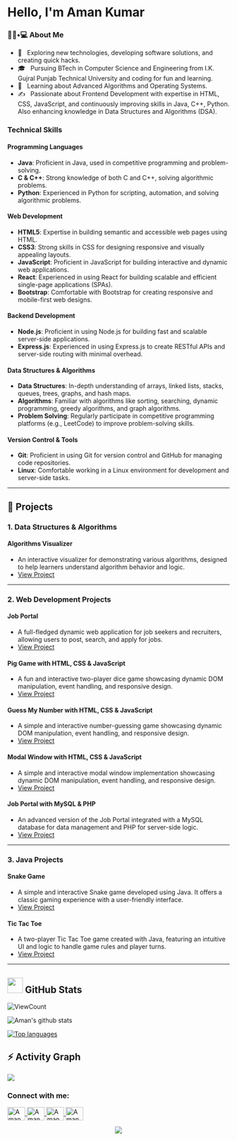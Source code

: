 
<h1>Hello, I'm Aman Kumar</h1>

<h3>👨🏻•💻 About Me</h3>
<ul>
  <li>🤔 &nbsp; Exploring new technologies, developing software solutions, and creating quick hacks.</li>
  <li>🎓 &nbsp; Pursuing BTech in Computer Science and Engineering from I.K. Gujral Punjab Technical University and coding for fun and learning.</li>
  <li>🌱 &nbsp; Learning about Advanced Algorithms and Operating Systems.</li>
  <li>✍️ &nbsp; Passionate about Frontend Development with expertise in HTML, CSS, JavaScript, and continuously improving skills in Java, C++, Python. Also enhancing knowledge in Data Structures and Algorithms (DSA).</li>
</ul>

### Technical Skills

#### **Programming Languages**
- **Java**: Proficient in Java, used in competitive programming and problem-solving.
- **C & C++**: Strong knowledge of both C and C++, solving algorithmic problems.
- **Python**: Experienced in Python for scripting, automation, and solving algorithmic problems.
  
#### **Web Development**
- **HTML5**: Expertise in building semantic and accessible web pages using HTML.
- **CSS3**: Strong skills in CSS for designing responsive and visually appealing layouts.
- **JavaScript**: Proficient in JavaScript for building interactive and dynamic web applications.
- **React**: Experienced in using React for building scalable and efficient single-page applications (SPAs).
- **Bootstrap**: Comfortable with Bootstrap for creating responsive and mobile-first web designs.

#### **Backend Development**
- **Node.js**: Proficient in using Node.js for building fast and scalable server-side applications.
- **Express.js**: Experienced in using Express.js to create RESTful APIs and server-side routing with minimal overhead.

#### **Data Structures & Algorithms**
- **Data Structures**: In-depth understanding of arrays, linked lists, stacks, queues, trees, graphs, and hash maps.
- **Algorithms**: Familiar with algorithms like sorting, searching, dynamic programming, greedy algorithms, and graph algorithms.
- **Problem Solving**: Regularly participate in competitive programming platforms (e.g., LeetCode) to improve problem-solving skills.

#### **Version Control & Tools**
- **Git**: Proficient in using Git for version control and GitHub for managing code repositories.
- **Linux**: Comfortable working in a Linux environment for development and server-side tasks.
---
  

## 🔧 Projects

### 1. **Data Structures & Algorithms**

#### **Algorithms Visualizer**
- An interactive visualizer for demonstrating various algorithms, designed to help learners understand algorithm behavior and logic.
- [View Project](https://github.com/amankumarthakur63/Algorithm-Visualizer)

---


### 2. **Web Development Projects**

#### **Job Portal**
- A full-fledged dynamic web application for job seekers and recruiters, allowing users to post, search, and apply for jobs.
- [View Project](https://github.com/amankumarthakur63/Job-Portal-Project)

#### **Pig Game with HTML, CSS & JavaScript**
- A fun and interactive two-player dice game showcasing dynamic DOM manipulation, event handling, and responsive design.
- [View Project](https://github.com/amankumarthakur63/Pig_Game)

#### **Guess My Number with HTML, CSS & JavaScript**
- A simple and interactive number-guessing game showcasing dynamic DOM manipulation, event handling, and responsive design.
- [View Project](https://github.com/amankumarthakur63/guessMyNumber)

#### **Modal Window with HTML, CSS & JavaScript**
- A simple and interactive modal window implementation showcasing dynamic DOM manipulation, event handling, and responsive design.
- [View Project](https://github.com/amankumarthakur63/Model_JavaScript)

#### **Job Portal with MySQL & PHP**
- An advanced version of the Job Portal integrated with a MySQL database for data management and PHP for server-side logic.
- [View Project](https://github.com/amankumarthakur63/Job-Portal)
---

### 3. **Java Projects**

#### **Snake Game**
- A simple and interactive Snake game developed using Java. It offers a classic gaming experience with a user-friendly interface.
- [View Project](https://github.com/amankumarthakur63/SnakeGame) 

#### **Tic Tac Toe**
- A two-player Tic Tac Toe game created with Java, featuring an intuitive UI and logic to handle game rules and player turns.
- [View Project](https://github.com/amankumarthakur63/TicTacToeGame)

---


## <img src="https://media.giphy.com/media/iY8CRBdQXODJSCERIr/giphy.gif" width="35"><b> GitHub Stats </b>
![ViewCount](https://views.whatilearened.today/views/github/amankumarthakur63/amankumarthakur63.svg?cache=remove)

<img alt="Aman's github stats" src="https://github-readme-stats.vercel.app/api?username=amankumarthakur63&&show_icons=true&count_private=true&line_height=20&icon_color=00b3ff&theme=blue-green&title_color=00b3ff" >

[![Top languages](https://github-readme-mwendwa.vercel.app/api/top-langs/?username=amankumarthakur63&layout=compact&count_private=true&theme=blue-green&title_color=00b3ff)](#)

## ⚡ Activity Graph
<img align="center" src="https://github-readme-activity-graph.vercel.app/graph?username=amankumarthakur63&theme=react-dark"/>

<h3 align="left">Connect with me:</h3>
<p align="left">
  <a href="https://linkedin.com/in/aman-kumar-53ab582b5" target="parent">
    <img align="center" src="https://raw.githubusercontent.com/rahuldkjain/github-profile-readme-generator/master/src/images/icons/Social/linked-in-alt.svg" alt="Aman Kumar LinkedIn" height="30" width="40" />
  </a>
  <a href="https://instagram.com/theamankumarthakur" target="parent">
    <img align="center" src="https://raw.githubusercontent.com/rahuldkjain/github-profile-readme-generator/master/src/images/icons/Social/instagram.svg" alt="Aman Kumar Instagram" height="30" width="40" />
  </a>
  <a href="https://leetcode.com/Aman_LeetMind32" target="__blank">
    <img align="center" src="https://raw.githubusercontent.com/rahuldkjain/github-profile-readme-generator/master/src/images/icons/Social/leet-code.svg" alt="Aman Kumar LeetCode" height="30" width="40" />
  </a>
  <a href="mailto:amanku6936@gmail.com" target="parent">
    <img align="center" src="https://encrypted-tbn0.gstatic.com/images?q=tbn:ANd9GcS9JOHxRmhJ3K3QwX236A2VWrjXA2UIC8S9AA&s" alt="Aman Kumar Email" height="30" width="40" />
  </a>
</p>

<p align="center">
  <img src="https://capsule-render.vercel.app/api?type=waving&color=gradient&height=100&section=footer" />
</p>
